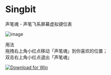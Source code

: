 # Singbit
声笔魂 - 声笔飞系屏幕虚拟键位表  
  
![image](https://github.com/isPoto/Singbit/assets/59009389/9fc26fc1-6c81-4c7d-b169-cf89ff590206)
  
用法  
拖拽右上角小红点移动「声笔魂」到你喜欢的位置；  
双击右上角小红点退出「声笔魂」  

<a href="https://github.com/isPoto/Singbit/releases/download/1/SingbitByPotoVersion5.zip" target="blank"><img border="0" src="https://user-images.githubusercontent.com/59009389/209811676-4efe1313-5e2a-476c-856b-537c7ba196e7.png" alt="Download for Win" title="Download for Win"></a>

